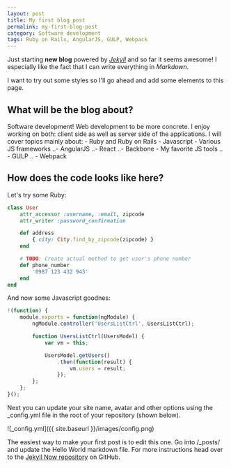 ```yaml
---
layout: post
title: My first blog post
permalink: my-first-blog-post
category: Software development
tags: Ruby on Rails, AngularJS, GULP, Webpack
---
```


Just starting **new blog** powered by *[Jekyll](http://www.jekyllrb.com)* and so
far it seems awesome! I especially like the fact that I can write everything in
*Markdown*.

I want to try out some styles so I'll go ahead and add some elements to this
page.

## What will be the blog about?

Software development! Web development to be more concrete. I enjoy working on
both: client side as well as server side of the applications. I will cover topics
mainly about:
	- Ruby and Ruby on Rails
	- Javascript
	- Various JS frameworks
	..- AngularJS
	..- React
	..- Backbone
	- My favorite JS tools
	.. - GULP
	.. - Webpack

## How does the code looks like here?

Let's try some Ruby:
```ruby
class User
	attr_accessor :username, :email, zipcode
	attr_writer :password_confirmation

	def address
		{ city: City.find_by_zipcode(zipcode) }
	end

	# TODO: Create actual method to get user's phone number
	def phone_number
		'0987 123 432 943'
	end
end
```

And now some Javascript goodnes:
```javascript
!(function) {
	module.exports = function(ngModule) {
		ngModule.controller('UsersListCtrl', UsersListCtrl);

		function UsersListCtrl(UsersModel) {
			var vm = this;

			UsersModel.getUsers()
				.then(function(result) {
					vm.users = result;
				});
		};
	};
}();
```

Next you can update your site name, avatar and other options using the _config.yml file in the root of your repository (shown below).

![_config.yml]({{ site.baseurl }}/images/config.png)

The easiest way to make your first post is to edit this one. Go into /_posts/ and update the Hello World markdown file. For more instructions head over to the [Jekyll Now repository](https://github.com/barryclark/jekyll-now) on GitHub.
